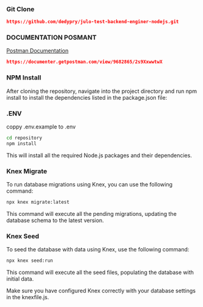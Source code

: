 ### Git Clone
```json
https://github.com/dedypry/julo-test-backend-enginer-nodejs.git
```

### DOCUMENTATION POSMANT
[Postman Documentation](https://documenter.getpostman.com/view/9682865/2s9XxwwtwX)

```json
https://documenter.getpostman.com/view/9682865/2s9XxwwtwX
```

### NPM Install

After cloning the repository, navigate into the project directory and run npm install to install the dependencies listed in the package.json file:

### .ENV
coppy .env.example to .env

```bash
cd repository
npm install
```
This will install all the required Node.js packages and their dependencies.

### Knex Migrate
To run database migrations using Knex, you can use the following command:
```bash
npx knex migrate:latest
```
This command will execute all the pending migrations, updating the database schema to the latest version.


### Knex Seed
To seed the database with data using Knex, use the following command:
```bash
npx knex seed:run
```

This command will execute all the seed files, populating the database with initial data.

Make sure you have configured Knex correctly with your database settings in the knexfile.js.
